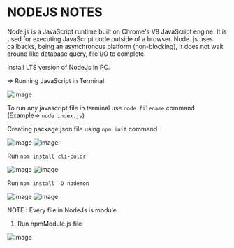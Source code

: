# NODEJS NOTES

Node.js is a JavaScript runtime built on Chrome's V8 JavaScript engine. It is used for executing JavaScript code outside of a browser.
Node. js uses callbacks, being an asynchronous platform (non-blocking), it does not wait around like database query, file I/O to complete.

Install LTS version of NodeJs in PC.

=> Running JavaScript in Terminal

![image](https://user-images.githubusercontent.com/90856664/148516830-f023f94c-8bd8-4d9a-b3b8-73ebe13c58be.png)

To run any javascript file in terminal use `node filename` command   (Example=> `node index.js`)

Creating package.json file using `npm init` command 

![image](https://user-images.githubusercontent.com/90856664/148523189-a43018c8-07cd-41b7-83e9-e8e6662ca71c.png)
![image](https://user-images.githubusercontent.com/90856664/148523468-8f6b6bd3-5e6a-49f8-ac32-ef3590b8ce7f.png)

Run `npm install cli-color`

![image](https://user-images.githubusercontent.com/90856664/148524538-20eb2f17-ca62-49bf-9dca-52a57df7d75d.png)
![image](https://user-images.githubusercontent.com/90856664/148524569-ec61b2c9-e4f4-4f42-bc6b-8a2b747302c2.png)

Run `npm install -D nodemon`

![image](https://user-images.githubusercontent.com/90856664/148527628-f1e9a161-01a0-4cea-8151-0e23c87ff0d5.png)
![image](https://user-images.githubusercontent.com/90856664/148527668-f25a85de-f55e-495b-acc6-733540989dbc.png)


NOTE : Every file in NodeJs is module.

1. Run npmModule.js file

![image](https://user-images.githubusercontent.com/86548591/148542247-d8c787e4-4de5-47b7-91a9-e9935ac6cd19.png)
